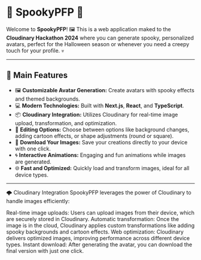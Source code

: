 # 🎃 SpookyPFP 👻

Welcome to **SpookyPFP**! 🖼️ This is a web application maked to the **Cloudinary Hackathon 2024** where you can generate spooky, personalized avatars, perfect for the Halloween season or whenever you need a creepy touch for your profile. 💀

---

## 🚀 Main Features

- 🖼️ **Customizable Avatar Generation:** Create avatars with spooky effects and themed backgrounds.
- 💻 **Modern Technologies:** Built with **Next.js**, **React**, and **TypeScript**.
- 📦 **Cloudinary Integration:** Utilizes Cloudinary for real-time image upload, transformation, and optimization.
- 🎨 **Editing Options:** Choose between options like background changes, adding cartoon effects, or shape adjustments (round or square).
- 💾 **Download Your Images:** Save your creations directly to your device with one click.
- 🌀 **Interactive Animations:** Engaging and fun animations while images are generated.
- 🌐 **Fast and Optimized:** Quickly load and transform images, ideal for all device types.

---

🌩️ Cloudinary Integration
SpookyPFP leverages the power of Cloudinary to handle images efficiently:

Real-time image uploads: Users can upload images from their device, which are securely stored in Cloudinary.
Automatic transformation: Once the image is in the cloud, Cloudinary applies custom transformations like adding spooky backgrounds and cartoon effects.
Web optimization: Cloudinary delivers optimized images, improving performance across different device types.
Instant download: After generating the avatar, you can download the final version with just one click.

